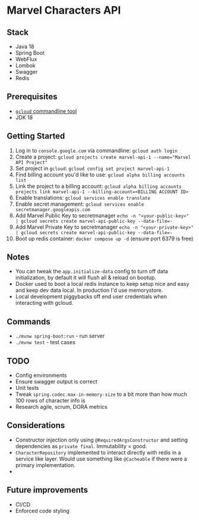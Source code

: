 # Marvel Characters API


## Stack
- Java 18
- Spring Boot
- WebFlux
- Lombok
- Swagger
- Redis

## Prerequisites
- [`gcloud` commandline tool](https://cloud.google.com/sdk/docs/install)
- JDK 18

## Getting Started
1. Log in to `console.google.com` via commandline: `gcloud auth login`
2. Create a project: `gcloud projects create marvel-api-1 --name="Marvel API Project"`
3. Set project in `gcloud`: `gcloud config set project marvel-api-1`
4. Find billing account you'd like to use: `gcloud alpha billing accounts list`
5. Link the project to a billing account: `gcloud alpha billing accounts projects link marvel-api-1 --billing-account=<BILLING ACCOUNT ID>`
6. Enable translations: `gcloud services enable translate`
7. Enable secret management: `gcloud services enable secretmanager.googleapis.com`
8. Add Marvel Public Key to secretmanager `echo -n "<your-public-key>" | gcloud secrets create marvel-api-public-key --data-file=-`
9. Add Marvel Private Key to secretmanager `echo -n "<your-private-key>" | gcloud secrets create marvel-api-public-key --data-file=-`
10. Boot up redis container: `docker compose up -d` (ensure port 6379 is free)

## Notes
- You can tweak the `app.initialize-data` config to turn off data initialization, by default it will flush all & reload on bootup.
- Docker used to boot a local redis instance to keep setup nice and easy and keep dev data local. In production I'd use memorystore.
- Local development piggybacks off end user credentials when interacting with gcloud.

## Commands
- `./mvnw spring-boot:run` - run server
- `./mvnw test` - test cases

## TODO
- Config environments
- Ensure swagger output is correct
- Unit tests
- Tweak `spring.codec.max-in-memory-size` to a bit more than how much 100 rows of character info is
- Research agile, scrum, DORA metrics

## Considerations
- Constructor injection only using `@RequiredArgsConstructor` and setting dependencies as `private final`. Immutability = good.
- `CharacterRepository` implemented to interact directly with redis in a service like layer. Would use something like `@Cacheable` if there were a primary implementation.
- 

## Future improvements
- CI/CD
- Enforced code styling